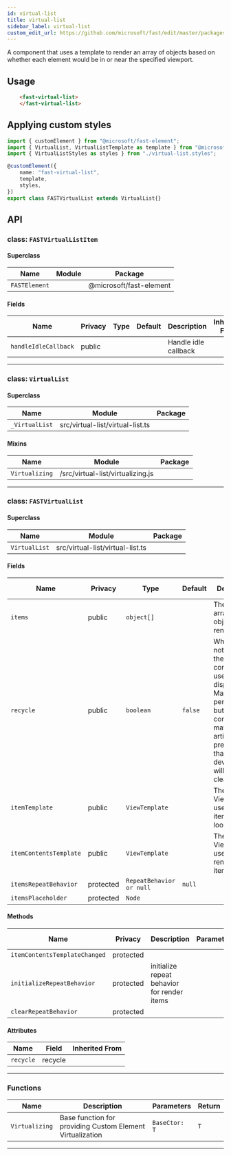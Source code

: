 ```yaml
---
id: virtual-list
title: virtual-list
sidebar_label: virtual-list
custom_edit_url: https://github.com/microsoft/fast/edit/master/packages/web-components/fast-foundation/src/virtual-list/README.md
---
```


A component that uses a template to render an array of objects based on whether each element would be in or near the specified viewport. 

## Usage

```html live
    <fast-virtual-list>
    </fast-virtual-list>
```

## Applying custom styles

```ts
import { customElement } from "@microsoft/fast-element";
import { VirtualList, VirtualListTemplate as template } from "@microsoft/fast-foundation";
import { VirtualListStyles as styles } from "./virtual-list.styles";

@customElement({
    name: "fast-virtual-list",
    template,
    styles,
})
export class FASTVirtualList extends VirtualList{}
```

## API



### class: `FASTVirtualListItem`

#### Superclass

| Name          | Module | Package                 |
| ------------- | ------ | ----------------------- |
| `FASTElement` |        | @microsoft/fast-element |

#### Fields

| Name                 | Privacy | Type | Default | Description          | Inherited From |
| -------------------- | ------- | ---- | ------- | -------------------- | -------------- |
| `handleIdleCallback` | public  |      |         | Handle idle callback |                |

<hr/>



### class: `VirtualList`

#### Superclass

| Name           | Module                           | Package |
| -------------- | -------------------------------- | ------- |
| `_VirtualList` | src/virtual-list/virtual-list.ts |         |

#### Mixins

| Name           | Module                            | Package |
| -------------- | --------------------------------- | ------- |
| `Virtualizing` | /src/virtual-list/virtualizing.js |         |

<hr/>

### class: `FASTVirtualList`

#### Superclass

| Name          | Module                           | Package |
| ------------- | -------------------------------- | ------- |
| `VirtualList` | src/virtual-list/virtual-list.ts |         |

#### Fields

| Name                   | Privacy   | Type                     | Default | Description                                                                                                                                                                        | Inherited From |
| ---------------------- | --------- | ------------------------ | ------- | ---------------------------------------------------------------------------------------------------------------------------------------------------------------------------------- | -------------- |
| `items`                | public    | `object[]`               |         | The source array of objects to be rendered                                                                                                                                         |                |
| `recycle`              | public    | `boolean`                | `false` | Whether or not to recycle the html container used to display items. May help performance but containers may retain artifacts from previous use that developers will need to clear. |                |
| `itemTemplate`         | public    | `ViewTemplate`           |         | The ViewTemplate used in the items repeat loop                                                                                                                                     |                |
| `itemContentsTemplate` | public    | `ViewTemplate`           |         | The ViewTemplate used to render list item contents                                                                                                                                 |                |
| `itemsRepeatBehavior`  | protected | `RepeatBehavior or null` | `null`  |                                                                                                                                                                                    |                |
| `itemsPlaceholder`     | protected | `Node`                   |         |                                                                                                                                                                                    |                |

#### Methods

| Name                          | Privacy   | Description                                 | Parameters | Return | Inherited From |
| ----------------------------- | --------- | ------------------------------------------- | ---------- | ------ | -------------- |
| `itemContentsTemplateChanged` | protected |                                             |            | `void` |                |
| `initializeRepeatBehavior`    | protected | initialize repeat behavior for render items |            | `void` |                |
| `clearRepeatBehavior`         | protected |                                             |            | `void` |                |

#### Attributes

| Name      | Field   | Inherited From |
| --------- | ------- | -------------- |
| `recycle` | recycle |                |

<hr/>



### Functions

| Name           | Description                                               | Parameters    | Return |
| -------------- | --------------------------------------------------------- | ------------- | ------ |
| `Virtualizing` | Base function for providing Custom Element Virtualization | `BaseCtor: T` | `T`    |

<hr/>



